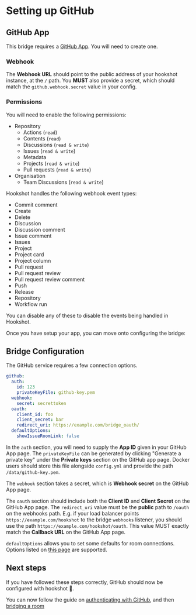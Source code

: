 Setting up GitHub
======
## GitHub App

This bridge requires a [GitHub App](https://github.com/settings/apps/new). You will need to create one.

### Webhook

The **Webhook URL** should point to the public address of your hookshot instance, at the `/` path.
You **MUST** also provide a secret, which should match the `github.webhook.secret` value in your config.

### Permissions

You will need to enable the following permissions:

  - Repository
    - Actions (`read`)
    - Contents (`read`)
    - Discussions (`read & write`)
    - Issues (`read & write`)
    - Metadata 
    - Projects (`read & write`)
    - Pull requests (`read & write`)
 - Organisation
    - Team Discussions (`read & write`)

Hookshot handles the following webhook event types:

- Commit comment
- Create
- Delete
- Discussion
- Discussion comment
- Issue comment
- Issues
- Project
- Project card
- Project column
- Pull request
- Pull request review
- Pull request review comment
- Push
- Release
- Repository
- Workflow run

You can disable any of these to disable the events being handled in Hookshot.

Once you have setup your app, you can move onto configuring the bridge:

## Bridge Configuration

The GitHub service requires a few connection options.

```yaml
github:
  auth:
    id: 123
    privateKeyFile: github-key.pem
  webhook:
    secret: secrettoken
  oauth:
    client_id: foo
    client_secret: bar
    redirect_uri: https://example.com/bridge_oauth/
  defaultOptions:
    showIssueRoomLink: false
```

In the `auth` section, you will need to supply the **App ID** given in your GitHub App page.
The `privateKeyFile` can be generated by clicking "Generate a private key" under the **Private keys** section on the GitHub app page.
Docker users should store this file alongside `config.yml` and provide the path `/data/github-key.pem`.

The `webhook` section takes a secret, which is **Webhook secret** on the GitHub App page.

The `oauth` section should include both the **Client ID** and **Client Secret** on the GitHub App page.
The `redirect_uri` value must be the **public** path to `/oauth` on the webhooks path. E.g. if your load balancer
points `https://example.com/hookshot` to the bridge `webhooks` listener, you should use the path `https://example.com/hookshot/oauth`.
This value MUST exactly match the **Callback URL** on the GitHub App page.

`defaultOptions` allows you to set some defaults for room connections. Options listed on [this page](../usage/room_configuration/github_repo.md#configuration)
are supported.

## Next steps

If you have followed these steps correctly, GitHub should now be configured with hookshot 🥳.

You can now follow the guide on [authenticating with GitHub](../usage/auth.md), and then [bridging a room](../usage/room_configuration/github_repo.md#setting-up)

